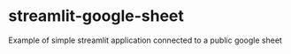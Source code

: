 # streamlit-google-sheet
Example of simple streamlit application connected to a public google sheet
